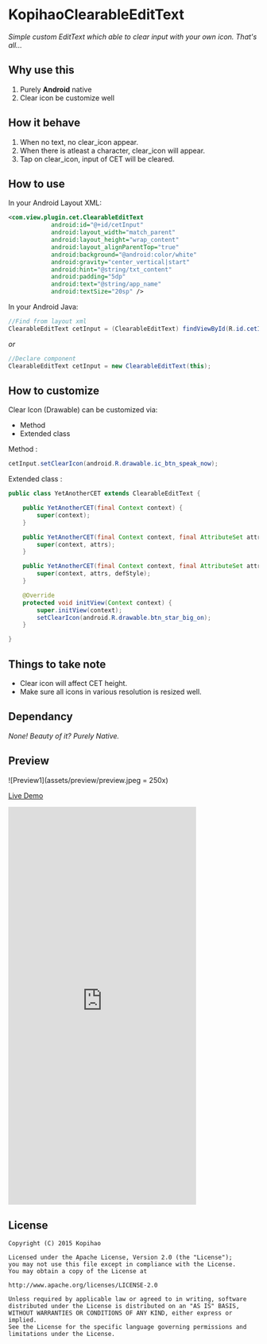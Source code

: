 # KopihaoClearableEditText

_Simple custom EditText which able to clear input with your own icon.
That's all..._

## Why use this
1. Purely **Android** native
2. Clear icon be customize well


## How it behave
1. When no text, no clear_icon appear.
2. When there is atleast a character, clear_icon will appear.
3. Tap on clear_icon, input of CET will be cleared.


## How to use

In your Android Layout XML:
``` xml
<com.view.plugin.cet.ClearableEditText
            android:id="@+id/cetInput"
            android:layout_width="match_parent"
            android:layout_height="wrap_content"
            android:layout_alignParentTop="true"
            android:background="@android:color/white"
            android:gravity="center_vertical|start"
            android:hint="@string/txt_content"
            android:padding="5dp"
            android:text="@string/app_name"
            android:textSize="20sp" />
```

In your Android Java:
```java
//Find from layout xml
ClearableEditText cetInput = (ClearableEditText) findViewById(R.id.cetInput);

```
_or_

 ```java
//Declare component
ClearableEditText cetInput = new ClearableEditText(this);
```

## How to customize

Clear Icon (Drawable) can be customized via:

* Method
* Extended class

Method :
```java
cetInput.setClearIcon(android.R.drawable.ic_btn_speak_now);
```

Extended class :
```java
public class YetAnotherCET extends ClearableEditText {

	public YetAnotherCET(final Context context) {
		super(context);
	}

	public YetAnotherCET(final Context context, final AttributeSet attrs) {
		super(context, attrs);
	}

	public YetAnotherCET(final Context context, final AttributeSet attrs, final int defStyle) {
		super(context, attrs, defStyle);
	}

	@Override
	protected void initView(Context context) {
		super.initView(context);
		setClearIcon(android.R.drawable.btn_star_big_on);
	}

}
```

## Things to take note
- Clear icon will affect CET height.
- Make sure all icons in various resolution is resized well.


## Dependancy

_None! Beauty of it? Purely Native._

## Preview

![Preview1](assets/preview/preview.jpeg = 250x)

[Live Demo](https://appetize.io/app/xv42bnqv0q5r7n3z511wbajrdm?device=nexus5&scale=75&orientation=portrait)

<iframe src="https://appetize.io/embed/xv42bnqv0q5r7n3z511wbajrdm?device=iphone5s&amp;scale=50&amp;autoplay=false&amp;orientation=portrait&amp;deviceColor=black" width="378px" height="800px" frameborder="0" scrolling="no"></iframe>


## License

```
Copyright (C) 2015 Kopihao

Licensed under the Apache License, Version 2.0 (the "License");
you may not use this file except in compliance with the License.
You may obtain a copy of the License at

http://www.apache.org/licenses/LICENSE-2.0

Unless required by applicable law or agreed to in writing, software
distributed under the License is distributed on an "AS IS" BASIS,
WITHOUT WARRANTIES OR CONDITIONS OF ANY KIND, either express or implied.
See the License for the specific language governing permissions and
limitations under the License.
```
